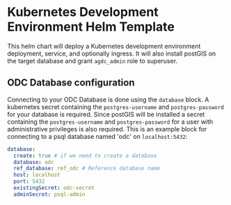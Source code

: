 # Kubernetes Development Environment Helm Template

This helm chart will deploy a Kubernetes development environment deployment, service, and optionally ingress. It will also install postGIS on the target database and grant `agdc_admin` role to superuser.

## ODC Database configuration
Connecting to your ODC Database is done using the `database` block. A kubernetes secret containing the `postgres-username` and `postgres-password` for your database is required. Since postGIS will be installed a secret containing the `postgres-username` and `postgres-password` for a user with administrative privileges is also required. This is an example block for connecting to a psql database named 'odc' on `localhost:5432`:
```YAML
database:
  create: true # if we need to create a database
  database: odc
  ref_database: ref_odc # Reference database name
  host: localhost
  port: 5432
  existingSecret: odc-secret
  adminSecret: psql-admin
```


